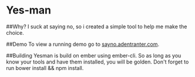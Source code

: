 # Yes-man

##Why?
I suck at saying no, so i created a simple tool to help me make the choice.

##Demo
To view a running demo go to [sayno.adentranter.com](http://sayno.adentranter.com/).

##Building
Yesman is build on ember using ember-cli. So as long as you know your tools and have them installed, you will be golden.
Don't forget to run bower install && npm install.
